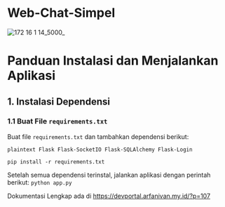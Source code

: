 # Web-Chat-Simpel
![172 16 1 14_5000_](https://github.com/user-attachments/assets/61a58a38-535e-42a5-b413-166a715daa15)

# Panduan Instalasi dan Menjalankan Aplikasi

## 1. Instalasi Dependensi

### 1.1 Buat File `requirements.txt`
Buat file `requirements.txt` dan tambahkan dependensi berikut:

``plaintext
Flask
Flask-SocketIO
Flask-SQLAlchemy
Flask-Login``

`pip install -r requirements.txt`

Setelah semua dependensi terinstal, jalankan aplikasi dengan perintah berikut:
`python app.py`

Dokumentasi Lengkap ada di 
https://devportal.arfanivan.my.id/?p=107
